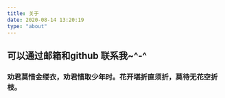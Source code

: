 ```yaml
---
title: 关于
date: 2020-08-14 13:20:19
type: "about"
---
```


##  可以通过邮箱和github 联系我~^-^

### 劝君莫惜金缕衣，劝君惜取少年时。花开堪折直须折，莫待无花空折枝。
